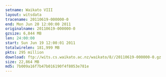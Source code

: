 ```yaml
---
setname: Waikato VIII
layout: witsdata
tracename: 20110619-000000-0
end: Mon Jun 20 12:00:00 2011
originalname: 20110619-000000-0
gzsize: 6,844 MB
len: 24:00:00
start: Sun Jun 19 12:00:01 2011
totalwirelen: 181,999 MB
pkts: 295 million
download: ftp://wits.cs.waikato.ac.nz/waikato/8//20110619-000000-0.gz
size: 22,864 MB
md5: 7b009a16f7b47b016190f4f8053e781e
---
```

